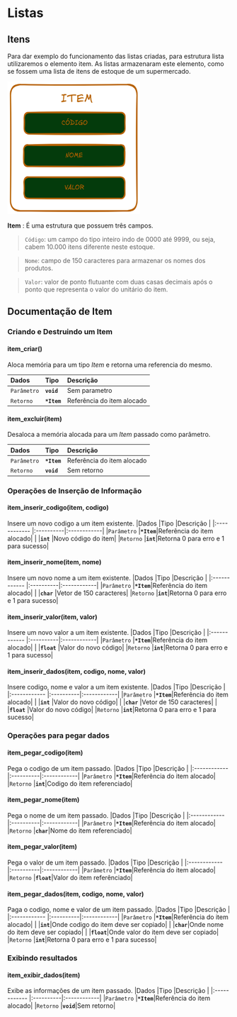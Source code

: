 # Listas

## Itens
Para dar exemplo do funcionamento das listas criadas, para estrutura lista utilizaremos o elemento item. As listas armazenaram este elemento, como se fossem uma lista de itens de estoque de um supermercado.<br>

<img src="./lista_le/images/modelo_itens.png"  width="300" height="300" alt="estrutura de itens"></img>

__Item__ : É uma estrutura que possuem três campos.<br>

>`Código`: um campo do tipo inteiro indo de 0000 até 9999, ou seja, cabem 10.000 itens diferente neste estoque.<br>

>`Nome`: campo de 150 caracteres para armazenar os nomes dos produtos.

>`Valor`: valor de ponto flutuante com duas casas decimais após o ponto que representa o valor do unitário do item.


## Documentação de Item

### Criando e Destruindo um Item

#### item_criar()
Aloca memória para um tipo _Item_ e retorna uma referencia do mesmo.


|Dados         |Tipo       |Descrição    |
|:------------ |:----------|:------------|
|`Parâmetro`   |**`void`** |Sem parametro|
|`Retorno`     |**`*Item`**|Referência do item alocado|


#### item_excluir(item)
Desaloca a memória alocada para um _Item_ passado como parâmetro.

|Dados         |Tipo       |Descrição    |
|:------------ |:----------|:------------|
|`Parâmetro`   |**`*Item`**|Referência do item alocado|
|`Retorno`     |**`void`**|Sem retorno|

### Operações de Inserção de Informação

#### item_inserir_codigo(item, codigo)
Insere um novo codigo a um item existente.
|Dados         |Tipo       |Descrição    |
|:------------ |:----------|:------------|
|`Parâmetro`   |**`*Item`**|Referência do item alocado|
|              |**`int`**  |Novo código do item|
|`Retorno`     |**`int`**|Retorna 0 para erro e 1 para sucesso|

#### item_inserir_nome(item, nome)
Insere um novo nome a um item existente.
|Dados         |Tipo       |Descrição    |
|:------------ |:----------|:------------|
|`Parâmetro`   |**`*Item`**|Referência do item alocado|
|              |**`char`**  |Vetor de 150 caracteres|
|`Retorno`     |**`int`**|Retorna 0 para erro e 1 para sucesso|

#### item_inserir_valor(item, valor)
Insere um novo valor a um item existente.
|Dados         |Tipo       |Descrição    |
|:------------ |:----------|:------------|
|`Parâmetro`   |**`*Item`**|Referência do item alocado|
|              |**`float`**  |Valor do novo código|
|`Retorno`     |**`int`**|Retorna 0 para erro e 1 para sucesso|

#### item_inserir_dados(item, codigo, nome, valor)
Insere codigo, nome e valor a um item existente.
|Dados         |Tipo       |Descrição    |
|:------------ |:----------|:------------|
|`Parâmetro`   |**`*Item`**|Referência do item alocado|
|              |**`int`**  |Valor do novo código|
|              |**`char`**  |Vetor de 150 caracteres|
|              |**`float`**  |Valor do novo código|
|`Retorno`     |**`int`**|Retorna 0 para erro e 1 para sucesso|

### Operações para pegar dados

#### item_pegar_codigo(item)
Pega o codigo de um item passado.
|Dados         |Tipo       |Descrição    |
|:------------ |:----------|:------------|
|`Parâmetro`   |**`*Item`**|Referência do item alocado|
|`Retorno`     |**`int`**|Codigo do item referenciado|

#### item_pegar_nome(item)
Pega o nome de um item passado.
|Dados         |Tipo       |Descrição    |
|:------------ |:----------|:------------|
|`Parâmetro`   |**`*Item`**|Referência do item alocado|
|`Retorno`     |**`char`**|Nome do item referenciado|

#### item_pegar_valor(item)
Pega o valor de um item passado.
|Dados         |Tipo       |Descrição    |
|:------------ |:----------|:------------|
|`Parâmetro`   |**`*Item`**|Referência do item alocado|
|`Retorno`     |**`float`**|Valor do item referênciado|

#### item_pegar_dados(item, codigo, nome, valor)
Paga o codigo, nome e valor de um item passado.
|Dados         |Tipo       |Descrição    |
|:------------ |:----------|:------------|
|`Parâmetro`   |**`*Item`**|Referência do item alocado|
|              |**`int`**|Onde codigo do item deve ser copiado|
|              |**`char`**|Onde nome do item deve ser copiado|
|              |**`float`**|Onde valor do item deve ser copiado|
|`Retorno`     |**`int`**|Retorna 0 para erro e 1 para sucesso|

### Exibindo resultados

#### item_exibir_dados(item)
Exibe as informações de um item passado.
|Dados         |Tipo       |Descrição    |
|:------------ |:----------|:------------|
|`Parâmetro`   |**`*Item`**|Referência do item alocado|
|`Retorno`     |**`void`**|Sem retorno|